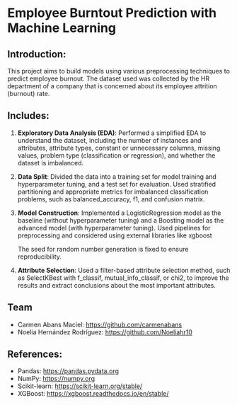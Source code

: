 # Employee Burntout Prediction with Machine Learning

## Introduction:
This project aims to build models using various preprocessing techniques to predict employee burnout. The dataset used was collected by the HR department of a company that is concerned about its employee attrition (burnout) rate.

## Includes:
1. **Exploratory Data Analysis (EDA)**: Performed a simplified EDA to understand the dataset, including the number of instances and attributes, attribute types, constant or unnecessary columns, missing values, problem type (classification or regression), and whether the dataset is imbalanced.
2. **Data Split**: Divided the data into a training set for model training and hyperparameter tuning, and a test set for evaluation. Used stratified partitioning and appropriate metrics for imbalanced classification problems, such as balanced_accuracy, f1, and confusion matrix.
3. **Model Construction**: Implemented a LogisticRegression model as the baseline (without hyperparameter tuning) and a Boosting model as the advanced model (with hyperparameter tuning). Used pipelines for preprocessing and considered using external libraries like xgboost

   The seed for random number generation is fixed to ensure reproducibility.
5. **Attribute Selection**: Used a filter-based attribute selection method, such as SelectKBest with f_classif, mutual_info_classif, or chi2, to improve the results and extract conclusions about the most important attributes.

## Team
* Carmen Abans Maciel: https://github.com/carmenabans
* Noelia Hernández Rodríguez: https://github.com/Noeliahr10

## References:
* Pandas: https://pandas.pydata.org
* NumPy: https://numpy.org
* Scikit-learn: https://scikit-learn.org/stable/
* XGBoost: https://xgboost.readthedocs.io/en/stable/
